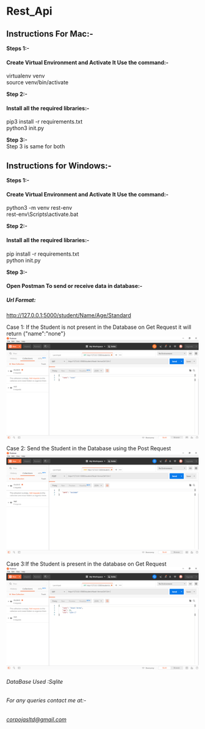 # Rest_Api<br>

## Instructions For Mac:-<br>

**Steps 1:-**<br>
#### Create Virtual Environment  and Activate It Use the command:-<br>
virtualenv venv<br>
source venv/bin/activate<br>

**Step 2:-**<br>
#### Install all the required libraries:-<br>
pip3 install -r requirements.txt<br>
python3 init.py

**Step 3:-**<br>
Step 3 is same for both<br>

## Instructions for Windows:-<br>
**Steps 1:-**<br>
#### Create Virtual Environment  and Activate It Use the command:-<br>
python3 -m venv rest-env<br>
rest-env\Scripts\activate.bat<br>

**Step 2:-**<br>
#### Install all the required libraries:-<br>
pip install -r requirements.txt<br>
python init.py


**Step 3:-**<br>
#### Open Postman To send or receive data in database:-

##### Url Format:
http://127.0.0.1:5000/student/Name/Age/Standard <br>  

Case 1: If the Student is not present in the Database on Get Request it will return {"name":"none"}<br>
![img1](https://github.com/ojas032/Rest_Api/blob/master/Snapshots/Screenshot%20(59).png)

Case 2: Send the Student in the Database using the Post Request<br>
![img1](https://github.com/ojas032/Rest_Api/blob/master/Snapshots/Screenshot%20(60).png)

Case 3:If the Student is present in the database on Get Request<br>
![img1](https://github.com/ojas032/Rest_Api/blob/master/Snapshots/Screenshot%20(61).png)


###### DataBase Used :Sqlite<br>

###### For any queries contact me at:-<br>
###### corpojasltd@gmail.com

